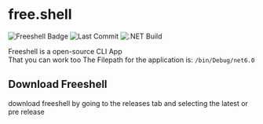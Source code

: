 # free.shell
![Freeshell Badge](https://img.shields.io/badge/Freeshell-Open%20Source!-9cf)
![Last Commit](https://img.shields.io/github/last-commit/iDevYT/freeshell?style=flat) 
![.NET Build](https://img.shields.io/github/workflow/status/iDevYT/freeshell/.NET?label=.NET%20Build&logo=.net&logoColor=blue)

Freeshell is a open-source CLI App  
That you can work too
The Filepath for the application is:
`/bin/Debug/net6.0`
  
## Download Freeshell
download freeshell by going to the releases tab and selecting the latest or pre release